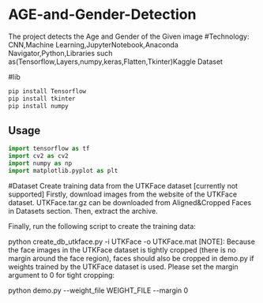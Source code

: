 # AGE-and-Gender-Detection
 The project detects the Age and Gender of the Given image
 #Technology: 
 CNN,Machine Learning,JupyterNotebook,Anaconda Navigator,Python,Libraries such as(Tensorflow,Layers,numpy,keras,Flatten,Tkinter)Kaggle Dataset

#lib
```bash
pip install Tensorflow
pip install tkinter
pip install numpy
```

## Usage

```python
import tensorflow as tf
import cv2 as cv2
import numpy as np
import matplotlib.pyplot as plt 
```

#Dataset
Create training data from the UTKFace dataset [currently not supported]
Firstly, download images from the website of the UTKFace dataset. UTKFace.tar.gz can be downloaded from Aligned&Cropped Faces in Datasets section. Then, extract the archive.


Finally, run the following script to create the training data:

python create_db_utkface.py -i UTKFace -o UTKFace.mat
[NOTE]: Because the face images in the UTKFace dataset is tightly cropped (there is no margin around the face region), faces should also be cropped in demo.py if weights trained by the UTKFace dataset is used. Please set the margin argument to 0 for tight cropping:

python demo.py --weight_file WEIGHT_FILE --margin 0
